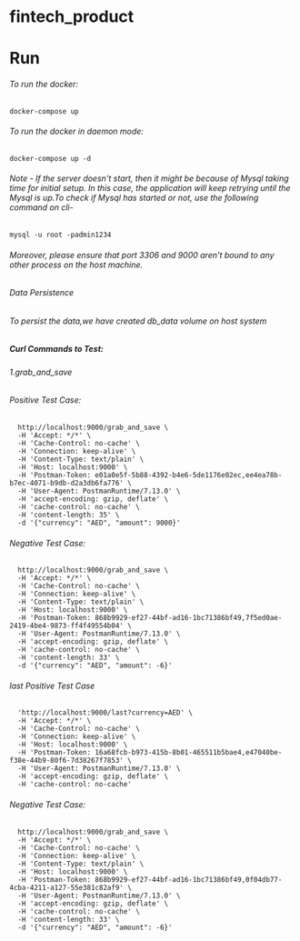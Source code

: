# fintech_product
# Run
###### To run the docker: 
```docker-compose up```
###### To run the docker in daemon mode: 
```docker-compose up -d```
###### Note - If the server doesn't start, then it might be because of Mysql taking time for initial setup. In this case, the application will keep retrying until the Mysql is up.To check if Mysql has started or not, use the following command on cli-
```mysql -u root -padmin1234```
###### Moreover, please ensure that port 3306 and 9000 aren't bound to any other process on the host machine.
###### Data Persistence
###### To persist the data,we have created db_data volume on host system
##### Curl Commands to Test:
###### 1.grab_and_save
###### Positive Test Case:
```curl -X POST \ 
  http://localhost:9000/grab_and_save \
  -H 'Accept: */*' \
  -H 'Cache-Control: no-cache' \
  -H 'Connection: keep-alive' \
  -H 'Content-Type: text/plain' \
  -H 'Host: localhost:9000' \
  -H 'Postman-Token: e01a0e5f-5b88-4392-b4e6-5de1176e02ec,ee4ea78b-b7ec-4071-b9db-d2a3db6fa776' \
  -H 'User-Agent: PostmanRuntime/7.13.0' \
  -H 'accept-encoding: gzip, deflate' \
  -H 'cache-control: no-cache' \
  -H 'content-length: 35' \
  -d '{"currency": "AED", "amount": 9000}'
```
###### Negative Test Case:
```curl -X POST \
  http://localhost:9000/grab_and_save \
  -H 'Accept: */*' \
  -H 'Cache-Control: no-cache' \
  -H 'Connection: keep-alive' \
  -H 'Content-Type: text/plain' \
  -H 'Host: localhost:9000' \
  -H 'Postman-Token: 868b9929-ef27-44bf-ad16-1bc71386bf49,7f5ed0ae-2419-4be4-9873-ff4f49554b04' \
  -H 'User-Agent: PostmanRuntime/7.13.0' \
  -H 'accept-encoding: gzip, deflate' \
  -H 'cache-control: no-cache' \
  -H 'content-length: 33' \
  -d '{"currency": "AED", "amount": -6}'
 ```
###### last Positive Test Case
``` curl -X GET \
  'http://localhost:9000/last?currency=AED' \
  -H 'Accept: */*' \
  -H 'Cache-Control: no-cache' \
  -H 'Connection: keep-alive' \
  -H 'Host: localhost:9000' \
  -H 'Postman-Token: 16a68fcb-b973-415b-8b01-465511b5bae4,e47040be-f38e-44b9-80f6-7d38267f7853' \
  -H 'User-Agent: PostmanRuntime/7.13.0' \
  -H 'accept-encoding: gzip, deflate' \
  -H 'cache-control: no-cache'
 ```
###### Negative Test Case:
```curl -X POST \
  http://localhost:9000/grab_and_save \
  -H 'Accept: */*' \
  -H 'Cache-Control: no-cache' \
  -H 'Connection: keep-alive' \
  -H 'Content-Type: text/plain' \
  -H 'Host: localhost:9000' \
  -H 'Postman-Token: 868b9929-ef27-44bf-ad16-1bc71386bf49,0f04db77-4cba-4211-a127-55e381c82af9' \
  -H 'User-Agent: PostmanRuntime/7.13.0' \
  -H 'accept-encoding: gzip, deflate' \
  -H 'cache-control: no-cache' \
  -H 'content-length: 33' \
  -d '{"currency": "AED", "amount": -6}'
 ```
